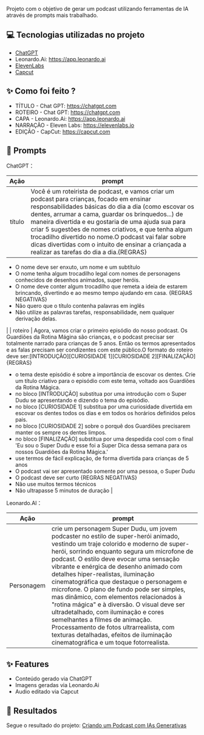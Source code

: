 
Projeto com o objetivo de gerar um podcast utilizando ferramentas de IA através de prompts mais trabalhado.

## 💻 Tecnologias utilizadas no projeto

- [ChatGPT](https://chat.openai.com/) 
- Leonardo.Ai: https://app.leonardo.ai
- [ElevenLabs](https://beta.elevenlabs.io/)
- [Capcut](https://www.bing.com/?FORM=GENBHP)

## ✨ Como foi feito ?

- TÍTULO - Chat GPT: https://chatgpt.com
- ROTEIRO - Chat GPT: https://chatgpt.com
- CAPA - Leonardo.Ai: https://app.leonardo.ai
- NARRAÇÃO - Eleven Labs: https://elevenlabs.io
- EDIÇÃO - CapCut: https://capcut.com

## 🧠 Prompts

ChatGPT：

|   Ação   | prompt                                                                                                                                                                                                                                                                         |
| :------: | ------------------------------------------------------------------------------------------------------------------------------------------------------------------------------------------------------------------------------------------------------------------------------ |
|  título  | Você é um roteirista de podcast, e vamos criar um podcast para crianças, focado em ensinar responsabilidades básicas do dia a dia (como escovar os dentes, arrumar a cama, guardar os brinquedos...) de maneira divertida e eu gostaria de uma ajuda sua para criar 5 sugestões de nomes criativos, e que tenha algum trocadilho divertido no nome.O podcast vai falar sobre dicas divertidas com o intuito de ensinar a criançada a realizar as tarefas do dia a dia.{REGRAS}
- O nome deve ser enxuto, um nome e um subtítulo
- O nome tenha algum trocadilho legal com nomes de personagens conhecidos de desenhos animados, super heróis.
- O nome deve conter algum trocadilho que remeta a ideia de estarem brincando, divertindo e ao mesmo tempo ajudando em casa.
{REGRAS NEGATIVAS}
- Não quero que o título contenha palavras em inglês
- Não utilize as palavras tarefas, responsabilidade, nem qualquer derivação delas.   

|
|  roteiro  | Agora, vamos criar o primeiro episódio do nosso podcast. Os Guardiões da Rotina Mágina são crianças, e o podcast precisar ser totalmente narrado para crianças de 5 anos. Então os termos apresentados e as falas precisam ser condizentes com este público.O formato do roteiro deve ser:[INTRODUÇÃO][CURIOSIDADE 1][CURIOSIDADE 2][FINALIZAÇÃO]{REGRAS}
- o tema deste episódio é sobre a importância de escovar os dentes. Crie um título criativo para o episódio com este tema, voltado aos Guardiões da Rotina Mágica.
- no bloco [INTRODUÇÃO] substitua por uma introdução com o Super Dudu se apresentando e dizendo o tema do episódio.
- no bloco [CURIOSIDADE 1] substitua por uma curiosidade divertida em escovar os dentes todos os dias e em todos os horários definidos pelos pais.
- no bloco [CURIOSIDADE 2] sobre o porquê dos Guardiões precisarem manter os sempre os dentes limpos.
- no bloco [FINALIZAÇÃO] substitua por uma despedida cool com o final 'Eu sou o Super Dudu e esse foi a Super Dica dessa semana para os nossos Guardiões da Rotina Mágica.'
- use termos de fácil explicação, de forma divertida para crianças de 5 anos
- O podcast vai ser apresentado somente por uma pessoa, o Super Dudu
- O podcast deve ser curto
{REGRAS NEGATIVAS}
- Não use muitos termos técnicos
- Não ultrapasse 5 minutos de duração
|

Leonardo.AI：

|  Ação  | prompt                                                                                 |
| :----: | -------------------------------------------------------------------------------------- |
|Personagem | crie um personagem Super Dudu, um jovem podcaster no estilo de super-herói animado, vestindo um traje colorido e moderno de super-herói, sorrindo enquanto segura um microfone de podcast. O estilo deve evocar uma sensação vibrante e enérgica de desenho animado com detalhes hiper-realistas, iluminação cinematográfica que destaque o personagem e microfone. O plano de fundo pode ser simples, mas dinâmico, com elementos relacionados à "rotina mágica" e à diversão. O visual deve ser ultradetalhado, com iluminação e cores semelhantes a filmes de animação. Processamento de fotos ultrarrealista, com texturas detalhadas, efeitos de iluminação cinematográfica e um toque fotorrealista.|

## ✨ Features

- Conteúdo gerado via ChatGPT
- Imagens geradas via Leonardo.Ai
- Audio editado via Capcut

## 🚀 Resultados
Segue o resultado do projeto: [Criando um Podcast com IAs Generativas](https://github.com/Dayanneportugal/prompts-for-podcast-generate-by-ia/blob/main/PODCAST%20O%20Manual%20da%20Moedinha%20N%C2%BA%201.mp4)
